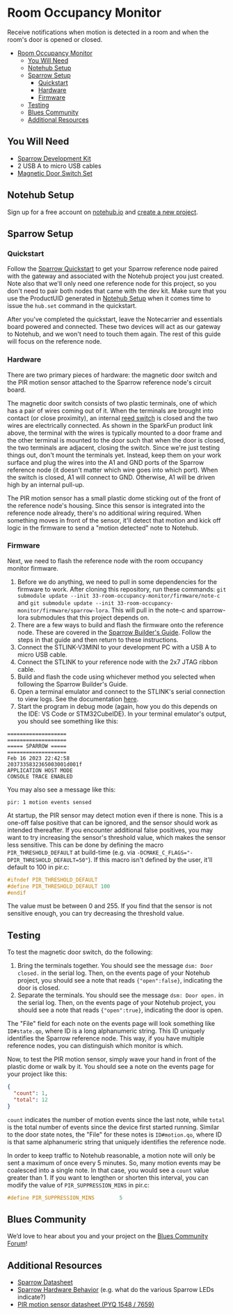 # Room Occupancy Monitor

Receive notifications when motion is detected in a room and when the room's door is opened or closed.

- [Room Occupancy Monitor](#room-occupancy-monitor)
  - [You Will Need](#you-will-need)
  - [Notehub Setup](#notehub-setup)
  - [Sparrow Setup](#sparrow-setup)
    - [Quickstart](#quickstart)
    - [Hardware](#hardware)
    - [Firmware](#firmware)
  - [Testing](#testing)
  - [Blues Community](#blues-community)
  - [Additional Resources](#additional-resources)

## You Will Need

* [Sparrow Development Kit](https://shop.blues.io/products/sparrow-dev-kit)
* 2 USB A to micro USB cables
* [Magnetic Door Switch Set](https://www.sparkfun.com/products/13247)

## Notehub Setup

Sign up for a free account on [notehub.io](https://notehub.io) and [create a new project](https://dev.blues.io/quickstart/notecard-quickstart/notecard-and-notecarrier-a/#set-up-notehub).

## Sparrow Setup

### Quickstart

Follow the [Sparrow Quickstart](https://dev.blues.io/quickstart/sparrow-quickstart/) to get your Sparrow reference node paired with the gateway and associated with the Notehub project you just created. Note also that we'll only need one reference node for this project, so you don't need to pair both nodes that came with the dev kit. Make sure that you use the ProductUID generated in [Notehub Setup](#notehub-setup) when it comes time to issue the `hub.set` command in the quickstart.

After you've completed the quickstart, leave the Notecarrier and essentials board powered and connected. These two devices will act as our gateway to Notehub, and we won't need to touch them again. The rest of this guide will focus on the reference node.

### Hardware

There are two primary pieces of hardware: the magnetic door switch and the PIR motion sensor attached to the Sparrow reference node's circuit board.

The magnetic door switch consists of two plastic terminals, one of which has a pair of wires coming out of it. When the terminals are brought into contact (or close proximity), an internal [reed switch](https://en.wikipedia.org/wiki/Reed_switch) is closed and the two wires are electrically connected. As shown in the SparkFun product link above, the terminal with the wires is typically mounted to a door frame and the other terminal is mounted to the door such that when the door is closed, the two terminals are adjacent, closing the switch. Since we're just testing things out, don't mount the terminals yet. Instead, keep them on your work surface and plug the wires into the A1 and GND ports of the Sparrow reference node (it doesn't matter which wire goes into which port). When the switch is closed, A1 will connect to GND. Otherwise, A1 will be driven high by an internal pull-up.

The PIR motion sensor has a small plastic dome sticking out of the front of the reference node's housing. Since this sensor is integrated into the reference node already, there's no additional wiring required. When something moves in front of the sensor, it'll detect that motion and kick off logic in the firmware to send a "motion detected" note to Notehub.

### Firmware

Next, we need to flash the reference node with the room occupancy monitor firmware.

1. Before we do anything, we need to pull in some dependencies for the firmware to work. After cloning this repository, run these commands: `git submodule update --init 33-room-occupancy-monitor/firmware/note-c` and `git submodule update --init 33-room-occupancy-monitor/firmware/sparrow-lora`. This will pull in the note-c and sparrow-lora submodules that this project depends on.
1. There are a few ways to build and flash the firmware onto the reference node. These are covered in the [Sparrow Builder's Guide](https://dev.blues.io/sparrow/sparrow-builders-guide/). Follow the steps in that guide and then return to these instructions.
1. Connect the STLINK-V3MINI to your development PC with a USB A to micro USB cable.
1. Connect the STLINK to your reference node with the 2x7 JTAG ribbon cable.
1. Build and flash the code using whichever method you selected when following the Sparrow Builder's Guide.
1. Open a terminal emulator and connect to the STLINK's serial connection to view logs. See the documentation [here](https://dev.blues.io/sparrow/sparrow-builders-guide/#collecting-firmware-logs). 
1. Start the program in debug mode (again, how you do this depends on the IDE: VS Code or STM32CubeIDE). In your terminal emulator's output, you should see something like this:

```
===================
===================
===== SPARROW =====
===================
Feb 16 2023 22:42:58
2037335832365003001d001f
APPLICATION HOST MODE
CONSOLE TRACE ENABLED
```

You may also see a message like this:

```
pir: 1 motion events sensed
```

At startup, the PIR sensor may detect motion even if there is none. This is a one-off false positive that can be ignored, and the sensor should work as intended thereafter. If you encounter additional false positives, you may want to try increasing the sensor's threshold value, which makes the sensor less sensitive. This can be done by defining the macro `PIR_THRESHOLD_DEFAULT` at build-time (e.g. via `-DCMAKE_C_FLAGS="-DPIR_THRESHOLD_DEFAULT=50"`). If this macro isn't defined by the user, it'll default to 100 in pir.c:

```c
#ifndef PIR_THRESHOLD_DEFAULT
#define PIR_THRESHOLD_DEFAULT 100
#endif
```

The value must be between 0 and 255. If you find that the sensor is not sensitive enough, you can try decreasing the threshold value.

## Testing

To test the magnetic door switch, do the following:

1. Bring the terminals together. You should see the message `dsm: Door closed.` in the serial log. Then, on the events page of your Notehub project, you should see a note that reads `{"open":false}`, indicating the door is closed.
1. Separate the terminals. You should see the message `dsm: Door open.` in the serial log. Then, on the events page of your Notehub project, you should see a note that reads `{"open":true}`, indicating the door is open.

The "File" field for each note on the events page will look something like `ID#state.qo`, where ID is a long alphanumeric string. This ID uniquely identifies the Sparrow reference node. This way, if you have multiple reference nodes, you can distinguish which monitor is which.

Now, to test the PIR motion sensor, simply wave your hand in front of the plastic dome or walk by it. You should see a note on the events page for your project like this:

```json
{
  "count": 1,
  "total": 12
}
```

`count` indicates the number of motion events since the last note, while `total` is the total number of events since the device first started running. Similar to the door state notes, the "File" for these notes is `ID#motion.qo`, where ID is that same alphanumeric string that uniquely identifies the reference node.

In order to keep traffic to Notehub reasonable, a motion note will only be sent a maximum of once every 5 minutes. So, many motion events may be coalesced into a single note. In that case, you would see a `count` value greater than 1. If you want to lengthen or shorten this interval, you can modify the value of `PIR_SUPPRESSION_MINS` in pir.c:

```c
#define PIR_SUPPRESSION_MINS        5
```

## Blues Community

We’d love to hear about you and your project on the [Blues Community Forum](https://discuss.blues.io/)!

## Additional Resources

* [Sparrow Datasheet](https://dev.blues.io/hardware/sparrow-datasheet/)
* [Sparrow Hardware Behavior](https://dev.blues.io/sparrow/sparrow-hardware-behavior/) (e.g. what do the various Sparrow LEDs indicate?)
* [PIR motion sensor datasheet (PYQ 1548 / 7659)](https://media.digikey.com/pdf/Data%20Sheets/Excelitas%20PDFs/PYQ_1548_7659_07.11.2018_DS.pdf)
